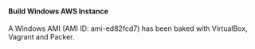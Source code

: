 #### Build Windows AWS Instance

A Windows AMI (AMI ID: ami-ed82fcd7) has been baked with VirtualBox, Vagrant and Packer.



